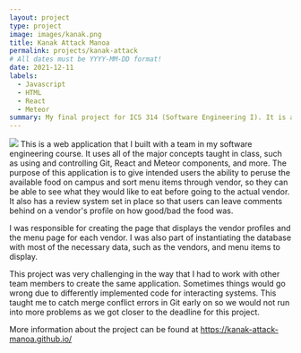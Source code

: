 ```yaml
---
layout: project
type: project
image: images/kanak.png
title: Kanak Attack Manoa
permalink: projects/kanak-attack 
# All dates must be YYYY-MM-DD format!
date: 2021-12-11
labels:
  - Javascript
  - HTML
  - React
  - Meteor
summary: My final project for ICS 314 (Software Engineering I). It is a web application that allows users to look at available food vendors and their menu at the University of Hawaii at Manoa. It also has functionality for vendors themselves to edit their profile and add or edit existing menu items. 
---
```


<img class="ui medium right floated rounded image" src="https://kanak-attack-manoa.github.io/public/images/list-menu-item.png">
This is a web application that I built with a team in my software engineering course. It uses all of the major concepts taught in class, such as using and controlling Git, React and Meteor components, and more. The purpose of this application is to give intended users the ability to peruse the available food on campus and sort menu items through vendor, so they can be able to see what they would like to eat before going to the actual vendor. It also has a review system set in place so that users can leave comments behind on a vendor's profile on how good/bad the food was. 

I was responsible for creating the page that displays the vendor profiles and the menu page for each vendor. I was also part of instantiating the database with most of the necessary data, such as the vendors, and menu items to display. 

This project was very challenging in the way that I had to work with other team members to create the same application. Sometimes things would go wrong due to differently implemented code for interacting systems. This taught me to catch merge conflict errors in Git early on so we would not run into more problems as we got closer to the deadline for this project. 

More information about the project can be found at https://kanak-attack-manoa.github.io/
